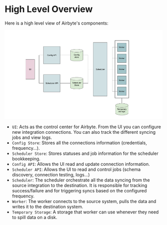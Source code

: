 # High Level Overview

Here is a high level view of Airbyte's components:

![3.048-Kilometer view](../.gitbook/assets/10-000-feet-view.png)

* `UI`: Acts as the control center for Airbyte. From the UI you can configure new integration connections. You can also track the different syncing jobs and view logs.
* `Config Store`: Stores all the connections information \(credentials, frequency...\).
* `Scheduler Store`: Stores statuses and job information for the scheduler bookkeeping.
* `Config API`: Allows the UI read and update connection information.
* `Scheduler API`: Allows the UI to read and control jobs \(schema discovery, connection testing, logs...\)
* `Scheduler`: The scheduler orchestrate all the data syncing from the source integration to the destination. It is responsible for tracking success/failure and for triggering syncs based on the configured frequency.
* `Worker`: The worker connects to the source system, pulls the data and writes it to the destination system.
* `Temporary Storage`: A storage that worker can use whenever they need to spill data on a disk.

